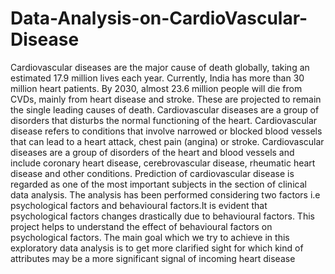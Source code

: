 # Data-Analysis-on-CardioVascular-Disease
Cardiovascular diseases are the major cause of death globally, taking an estimated 17.9 million lives each year. 
Currently, India has more than 30 million heart patients. By 2030, almost 23.6 million people will die from 
CVDs, mainly from heart disease and stroke. These are projected to remain the single leading causes of death.
Cardiovascular diseases are a group of disorders that disturbs the normal functioning of the heart.
Cardiovascular disease refers to conditions that involve narrowed or blocked blood vessels that can lead to a 
heart attack, chest pain (angina) or stroke. Cardiovascular diseases are a group of disorders of the heart and 
blood vessels and include coronary heart disease, cerebrovascular disease, rheumatic heart disease and other 
conditions. Prediction of cardiovascular disease is regarded as one of the most important subjects in the section 
of clinical data analysis.
The analysis has been performed considering two factors i.e psychological factors and behavioural factors.It 
is evident that psychological factors changes drastically due to behavioural factors. This project helps to 
understand the effect of behavioural factors on psychological factors. The main goal which we try to achieve 
in this exploratory data analysis is to get more clarified sight for which kind of attributes may be a more 
significant signal of incoming heart disease
